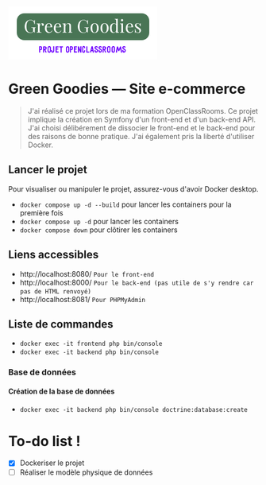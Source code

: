 ![Logo Green Goodies](https://github.com/halilxdev/OC-Green-Goodies/blob/main/misc/logo.webp)

# Green Goodies — Site e-commerce

> J'ai réalisé ce projet lors de ma formation OpenClassRooms. Ce projet implique la création en Symfony d'un front-end et d'un back-end API.
> J'ai choisi délibérement de dissocier le front-end et le back-end pour des raisons de bonne pratique.
> J'ai également pris la liberté d'utiliser Docker.

## Lancer le projet

Pour visualiser ou manipuler le projet, assurez-vous d'avoir Docker desktop.

* `docker compose up -d --build` pour lancer les containers pour la première fois
* `docker compose up -d` pour lancer les containers
* `docker compose down` pour clôtirer les containers

## Liens accessibles

* http://localhost:8080/ `Pour le front-end`
* http://localhost:8000/ `Pour le back-end (pas utile de s'y rendre car pas de HTML renvoyé)`
* http://localhost:8081/ `Pour PHPMyAdmin`

## Liste de commandes

* `docker exec -it frontend php bin/console`
* `docker exec -it backend php bin/console`

### Base de données

#### Création de la base de données
* `docker exec -it backend php bin/console doctrine:database:create`

# To-do list !

- [x] Dockeriser le projet
- [ ] Réaliser le modèle physique de données